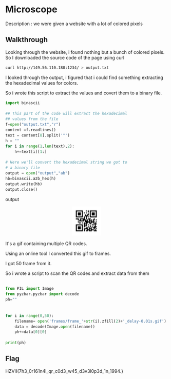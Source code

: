 # Microscope

Description : we were given a website with a lot of colored pixels

## Walkthrough

Looking through the website, i found nothing but a bunch of colored pixels.
So I downloaded the source code of the page using curl

```bash
curl http://149.56.110.180:1234/ > output.txt
```

I looked through the output, i figured that i could find something extracting the hexadecimal values for colors.

So i wrote this script to extract the values and covert them to a binary file.

```python
import binascii

## This part of the code will extract the hexadecimal
## values from the file 
f=open("output.txt","r")
content =f.readlines()
text = content[8].split('"')
h = ""
for i in range(1,len(text),2):
    h+=text[i][1:]

# Here we'll convert the hexadecimal string we got to 
# a binary file
output = open("output","ab")
hb=binascii.a2b_hex(h)
output.write(hb)
output.close()

```

output

<p align="center">
<img src="output"/>
</p>

It's a gif containing multiple QR codes.

Using an online tool I converted this gif to frames.

I got 50 frame from it.

So i wrote a script to scan the QR codes and extract data from them

```python

from PIL import Image
from pyzbar.pyzbar import decode
ph=""


for i in range(0,50):
    filename= open('frames/frame_'+str(i).zfill(2)+'_delay-0.01s.gif')
    data = decode(Image.open(filename))
    ph+=data[0][0]
    
print(ph)

```
## Flag

HZVII{7h3_0r161n4l_qr_c0d3_w45_d3v3l0p3d_1n_1994.}

